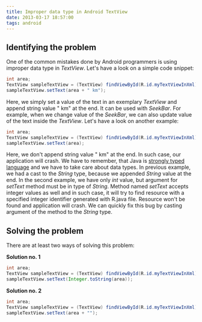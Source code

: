 ```yaml
---
title: Improper data type in Android TextView
date: 2013-03-17 18:57:00
tags: android
---
```


Identifying the problem
-----------------------

One of the common mistakes done by Android programmers is using improper data type in _TextView_. Let's have a look on a simple code snippet:

```java
int area;
TextView sampleTextView = (TextView) findViewById(R.id.myTextViewInXml);
sampleTextView.setText(area + " km");
```

Here, we simply set a value of the text in an exemplary _TextView_ and append string value " km" at the end. It can be used with _SeekBar_. For example, when we change value of the _SeekBar_, we can also update value of the text inside the _TextView_. Let's have a look on another example:

```java
int area;
TextView sampleTextView = (TextView) findViewById(R.id.myTextViewInXml);
sampleTextView.setText(area);
```

Here, we don't append string value " km" at the end. In such case, our application will crash. We have to remember, that Java is [strongly typed language](http://en.wikipedia.org/wiki/Strong_typing) and we have to take care about data types. In previous example, we had a cast to the _String_ type, because we appended _String_ value at the end. In the second example, we have only _int_ value, but argument for _setText_ method must be in type of _String_. Method named _setText_ accepts integer values as well and in such case, it will try to find resource with a specified integer identifier generated with R.java file. Resource won't be found and application will crash. We can quickly fix this bug by casting argument of the method to the _String_ type.

Solving the problem
-------------------

There are at least two ways of solving this problem: 

**Solution no. 1**

```java
int area;
TextView sampleTextView = (TextView) findViewById(R.id.myTextViewInXml);
sampleTextView.setText(Integer.toString(area));
```

**Solution no. 2**

```java
int area;
TextView sampleTextView = (TextView) findViewById(R.id.myTextViewInXml);
sampleTextView.setText(area + "");
```
